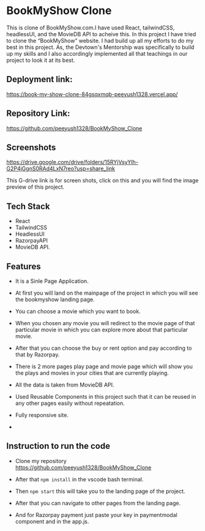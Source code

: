 
# BookMyShow Clone

This is clone of BookMyShow.com.I have used React, tailwindCSS, headlessUI, and the MovieDB API to acheive this. In this project I have tried to clone the “BookMyShow” website. I had build up all my efforts to do my best in this project. As, the Devtown's Mentorship was specifically to build up my skills and I also accordingly implemented all that teachings in our project to look it at its best.


## Deployment link:
https://book-my-show-clone-84gsqxmqb-peeyush1328.vercel.app/
## Repository Link:
https://github.com/peeyush1328/BookMyShow_Clone
## Screenshots
https://drive.google.com/drive/folders/15RYjVsyYIh-G2P4jGgnS0RAd4LxN7reo?usp=share_link

This G-drive link is for screen shots, click on this and you will find the image preview of this project.
## Tech Stack

- React 
- TailwindCSS 
- HeadlessUI  
- RazorpayAPI
- MovieDB API.





## Features

- It is a Sinle Page Application.

- At first you will land on the mainpage of the project in which you will see the bookmyshow landing page.

- You can choose a movie which you want to book.

- When you chosen any movie you will redirect to the movie page of that particular movie in which you can explore more about that particular movie.

- After that you can choose the buy or rent option and pay according to that by Razorpay.

- There is 2 more pages play page and movie page which will show you the plays and movies in your cities that are currently playing.

- All the data is taken from MovieDB API.

- Used Reusable Components in this project such that it can be reused in any other pages easily without repeatation.

- Fully responsive site.
-  


## Instruction to run the code
- Clone my repository https://github.com/peeyush1328/BookMyShow_Clone

- After that  ``` npm install ``` in the vscode bash terminal.

- Then ```npm start``` this will take you to the landing page of the project.

- After that you can navigate to other pages from the landing page.
- And for Razorpay payment just paste your key in paymentmodal component and in the app.js.